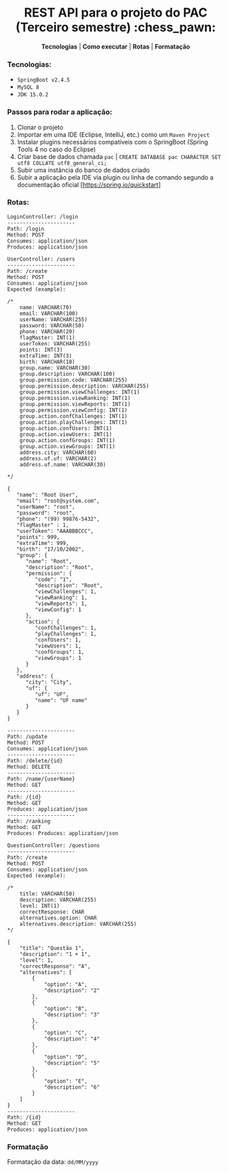 <h1 align="center">
REST API para o projeto do PAC (Terceiro semestre) :chess_pawn:
</h1>

<p align="center">
<b>Tecnologias</b> |
<b>Como executar</b> |
<b>Rotas</b> |
<b>Formatação</b>
</p>

### Tecnologias:

- `SpringBoot v2.4.5`
- `MySQL 8`
- `JDK 15.0.2`

### Passos para rodar a aplicação:
1. Clonar o projeto
2. Importar em uma IDE (Eclipse, IntelliJ, etc.) como um `Maven Project`
3. Instalar plugins necessários compatíveis com o SpringBoot (Spring Tools 4 no caso do Eclipse)
4. Criar base de dados chamada `pac` |
``CREATE DATABASE pac CHARACTER SET utf8 COLLATE utf8_general_ci;``
5. Subir uma instância do banco de dados criado
6. Subir a aplicação pela IDE via plugin ou linha de comando segundo a documentação oficial [https://spring.io/quickstart]

### Rotas:

```
LoginController: /login
---------------------- 
Path: /login
Method: POST
Consumes: application/json
Produces: application/json
```
```
UserController: /users
---------------------- 
Path: /create 
Method: POST
Consumes: application/json
Expected (example):

/*
    name: VARCHAR(70)
    email: VARCHAR(100)
    userName: VARCHAR(255)
    password: VARCHAR(50)
    phone: VARCHAR(20)
    flagMaster: INT(1)
    userToken: VARCHAR(255)
    points: INT(3)
    extraTime: INT(3)
    birth: VARCHAR(10)
    group.name: VARCHAR(30)
    group.description: VARCHAR(100)
    group.permission.code: VARCHAR(255)
    group.permission.description: VARCHAR(255)
    group.permission.viewChallenges: INT(1)
    group.permission.viewRanking: INT(1)
    group.permission.viewReports: INT(1)
    group.permission.viewConfig: INT(1)
    group.action.confChallenges: INT(1)
    group.action.playChallenges: INT(1)
    group.action.confUsers: INT(1)
    group.action.viewUsers: INT(1)
    group.action.confGroups: INT(1)
    group.action.viewGroups: INT(1)
    address.city: VARCHAR(60)
    address.uf.uf: VARCHAR(2)
    address.uf.name: VARCHAR(30)
    
*/

{
   "name": "Root User",
   "email": "root@system.com",
   "userName": "root",
   "password": "root",
   "phone": "(99) 99876-5432",
   "flagMaster" : 1,
   "userToken": "AAABBBCCC",
   "points": 999,
   "extraTime": 999,
   "birth": "17/10/2002",
   "group": {
      "name": "Root",
      "description": "Root",
      "permission": {
         "code": "1",
         "description": "Root",
         "viewChallenges": 1,
         "viewRanking": 1,
         "viewReports": 1,
         "viewConfig": 1
      },
      "action": {
         "confChallenges": 1,
         "playChallenges": 1,
         "confUsers": 1,
         "viewUsers": 1,
         "confGroups": 1,
         "viewGroups": 1
      }
   },
   "address": {
      "city": "City",
      "uf": {
         "uf": "UF",
         "name": "UF name"
      }
   }
}

---------------------- 
Path: /update
Method: POST
Consumes: application/json
----------------------
Path: /delete/{id}
Method: DELETE
----------------------
Path: /name/{userName}
Method: GET
----------------------
Path: /{id}
Method: GET
Produces: application/json
----------------------
Path: /ranking
Method: GET
Produces: Produces: application/json
```
```
QuestionController: /questions
---------------------- 
Path: /create
Method: POST
Consumes: application/json
Expected (example): 

/*
    title: VARCHAR(50)
    description: VARCHAR(255)
    level: INT(1)
    correctResponse: CHAR
    alternatives.option: CHAR
    alternatives.description: VARCHAR(255)
*/

{
    "title": "Questão 1", 
    "description": "1 + 1", 
    "level": 1, 
    "correctResponse": "A", 
    "alternatives": [
        {
            "option": "A", 
            "description": "2" 
        },
        {
            "option": "B",
            "description": "3"
        },
        {
            "option": "C",
            "description": "4"
        },
        {
            "option": "D",
            "description": "5"
        },
        {
            "option": "E",
            "description": "6"
        }
    ]
}
----------------------
Path: /{id}
Method: GET
Produces: application/json
```

### Formatação

Formatação da data: `dd/MM/yyyy`
